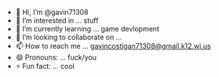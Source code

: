 - 👋 Hi, I’m @gavin71308
- 👀 I’m interested in ... stuff
- 🌱 I’m currently learning ... game devlopment
- 💞️ I’m looking to collaborate on ...
- 📫 How to reach me ... gavincostigan71308@gmail.k12.wi.us
- 😄 Pronouns: ... fuck/you
- ⚡ Fun fact: ... cool

<!---
gavin71308/gavin71308 is a ✨ special ✨ repository because its `README.md` (this file) appears on your GitHub profile.
You can click the Preview link to take a look at your changes.
--->
